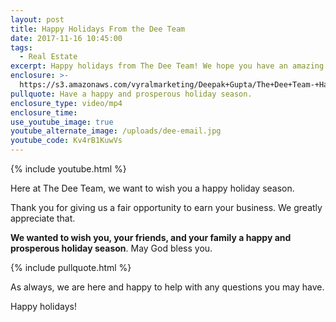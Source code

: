 ```yaml
---
layout: post
title: Happy Holidays From the Dee Team
date: 2017-11-16 10:45:00
tags:
  - Real Estate
excerpt: Happy holidays from The Dee Team! We hope you have an amazing holiday season.
enclosure: >-
  https://s3.amazonaws.com/vyralmarketing/Deepak+Gupta/The+Dee+Team-+Happy+Holidays+From+the+Dee+Team.mp4
pullquote: Have a happy and prosperous holiday season.
enclosure_type: video/mp4
enclosure_time:
use_youtube_image: true
youtube_alternate_image: /uploads/dee-email.jpg
youtube_code: Kv4rB1KuwVs
---
```



{% include youtube.html %}

Here at The Dee Team, we want to wish you a happy holiday season.

Thank you for giving us a fair opportunity to earn your business. We greatly appreciate that.

**We wanted to wish you, your friends, and your family a happy and prosperous holiday season**. May God bless you.

{% include pullquote.html %}

As always, we are here and happy to help with any questions you may have.

Happy holidays!